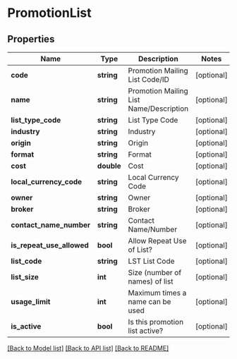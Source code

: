 # PromotionList

## Properties
Name | Type | Description | Notes
------------ | ------------- | ------------- | -------------
**code** | **string** | Promotion Mailing List Code/ID | [optional] 
**name** | **string** | Promotion Mailing List Name/Description | [optional] 
**list_type_code** | **string** | List Type Code | [optional] 
**industry** | **string** | Industry | [optional] 
**origin** | **string** | Origin | [optional] 
**format** | **string** | Format | [optional] 
**cost** | **double** | Cost | [optional] 
**local_currency_code** | **string** | Local Currency Code | [optional] 
**owner** | **string** | Owner | [optional] 
**broker** | **string** | Broker | [optional] 
**contact_name_number** | **string** | Contact Name/Number | [optional] 
**is_repeat_use_allowed** | **bool** | Allow Repeat Use of List? | [optional] 
**list_code** | **string** | LST List Code | [optional] 
**list_size** | **int** | Size (number of names) of list | [optional] 
**usage_limit** | **int** | Maximum times a name can be used | [optional] 
**is_active** | **bool** | Is this promotion list active? | [optional] 

[[Back to Model list]](../README.md#documentation-for-models) [[Back to API list]](../README.md#documentation-for-api-endpoints) [[Back to README]](../README.md)


